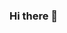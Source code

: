 ### Hi there 👋

<!--
**yurirolandi/yurirolandi** is a ✨ _special_ ✨ repository because its `README.md` (this file) appears on your GitHub profile.

[![yurirolandi GitHub stats](https://github-readme-stats.vercel.app/api?yurirolandi=anuraghazra)](https://github.com/anuraghazra/github-readme-stats)

Here are some ideas to get you started:

- 🔭 I’m currently working on ...
- 🌱 I’m currently learning ...
- 👯 I’m looking to collaborate on ...
- 🤔 I’m looking for help with ...
- 💬 Ask me about ...
- 📫 How to reach me: ...
- 😄 Pronouns: ...
- ⚡ Fun fact: ...
-->
